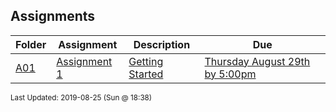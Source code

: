 ## Assignments
| Folder | Assignment | Description | Due|
 | ------------|------------|------------|------------|
 | [A01](https://github.com/rugbyprof/3013-Algorithms/tree/master/Assignments/A01) | [ Assignment 1 ](https://github.com/rugbyprof/3013-Algorithms/tree/master/Assignments/A01) | [ Getting Started](https://github.com/rugbyprof/3013-Algorithms/tree/master/Assignments/A01) | [Thursday August 29th by 5:00pm](https://github.com/rugbyprof/3013-Algorithms/tree/master/Assignments/A01) |

<sup>Last Updated: 2019-08-25 (Sun @ 18:38)</sup>